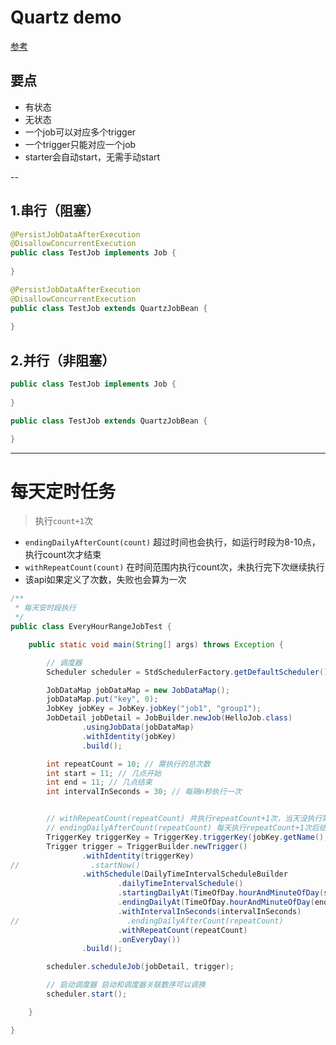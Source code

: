 # Quartz demo

[参考](https://juejin.cn/post/6946348432244080676)

## 要点
* 有状态
* 无状态
* 一个job可以对应多个trigger
* 一个trigger只能对应一个job
* starter会自动start，无需手动start

--

## 1.串行（阻塞）
```java
@PersistJobDataAfterExecution
@DisallowConcurrentExecution
public class TestJob implements Job {
  
}

@PersistJobDataAfterExecution
@DisallowConcurrentExecution
public class TestJob extends QuartzJobBean {
  
}
```

## 2.并行（非阻塞）
```java
public class TestJob implements Job {
  
}

public class TestJob extends QuartzJobBean {

}
```

---

# 每天定时任务

> 执行`count+1`次

* `endingDailyAfterCount(count)` 超过时间也会执行，如运行时段为8-10点，执行count次才结束
* `withRepeatCount(count)` 在时间范围内执行count次，未执行完下次继续执行
* 该api如果定义了次数，失败也会算为一次

```java
/**
 * 每天安时段执行
 */
public class EveryHourRangeJobTest {

    public static void main(String[] args) throws Exception {

        // 调度器
        Scheduler scheduler = StdSchedulerFactory.getDefaultScheduler();

        JobDataMap jobDataMap = new JobDataMap();
        jobDataMap.put("key", 0);
        JobKey jobKey = JobKey.jobKey("job1", "group1");
        JobDetail jobDetail = JobBuilder.newJob(HelloJob.class)
                .usingJobData(jobDataMap)
                .withIdentity(jobKey)
                .build();

        int repeatCount = 10; // 需执行的总次数
        int start = 11; // 几点开始
        int end = 11; // 几点结束
        int intervalInSeconds = 30; // 每隔n秒执行一次


        // withRepeatCount(repeatCount) 共执行repeatCount+1次，当天没执行第二天会接着执行，直到执行总次数=repeatCount+1次后停止执行
        // endingDailyAfterCount(repeatCount) 每天执行repeatCount+1次后结束
        TriggerKey triggerKey = TriggerKey.triggerKey(jobKey.getName(), jobKey.getGroup());
        Trigger trigger = TriggerBuilder.newTrigger()
                .withIdentity(triggerKey)
//                .startNow()
                .withSchedule(DailyTimeIntervalScheduleBuilder
                        .dailyTimeIntervalSchedule()
                        .startingDailyAt(TimeOfDay.hourAndMinuteOfDay(start, 57))
                        .endingDailyAt(TimeOfDay.hourAndMinuteOfDay(end, 58))
                        .withIntervalInSeconds(intervalInSeconds)
//                        .endingDailyAfterCount(repeatCount)
                        .withRepeatCount(repeatCount)
                        .onEveryDay())
                .build();

        scheduler.scheduleJob(jobDetail, trigger);

        // 启动调度器 启动和调度器关联数序可以调换
        scheduler.start();

    }

}
```
